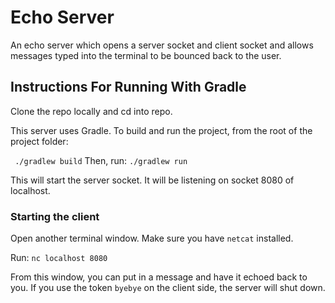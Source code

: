# Echo Server
An echo server which opens a server socket and client socket and allows messages typed into the terminal to be bounced back to the user.

## Instructions For Running With Gradle

Clone the repo locally and cd into repo.

This server uses Gradle. To build and run the project, from the root of the project folder:

` ./gradlew build`
Then, run:
`./gradlew run`

This will start the server socket. It will be listening on socket 8080 of localhost.

### Starting the client

Open another terminal window. Make sure you have `netcat` installed. 

Run:
`nc localhost 8080`

From this window, you can put in a message and have it echoed back to you. If you use the token `byebye` on the client side, the server will shut down.
